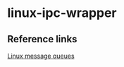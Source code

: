 # linux-ipc-wrapper

## Reference links

[Linux message queues](http://man7.org/linux/man-pages/man7/mq_overview.7.html)